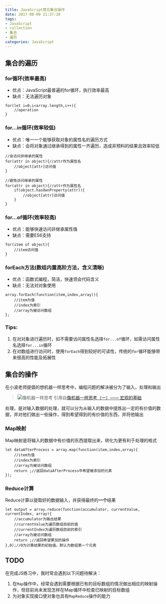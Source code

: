 ```yaml
---
title: JavaScript常见集合操作
date: 2017-08-09 21:37:20
tags:
- JavaScript
- collection
- 集合
- 遍历
categories: JavaScript
---
```


## 集合的遍历

### for循环(效率最高)

- 优点：JavaScript最普遍的for循环，执行效率最高
- 缺点：无法遍历对象

```
for(let i=0;i<array.length,i++){
    //operation
}
```

### for...in循环(效率较低)

- 优点：唯一一个能够获取对象的属性名的遍历方式
- 缺点：会将对象通过继承得到的属性一齐遍历，造成非预料的结果且效率较低

```
//会访问非继承的属性
for(attr in object){//attr作为属性名
    //object[attr]访问值
}
```

```
//避免访问继承的属性
for(attr in object){//attr作为属性名
    if(object.hasOwnProperty(attr)){
        //object[attr]访问值        
    }
}
```

### for...of循环(效率较高)

- 优点：能够快速访问非继承属性值
- 缺点：需要ES6支持

```
for(item of object){
    //item访问值
}
```

### forEach方法(数组内置高阶方法，含义清晰)

- 优点：函数式编程，简洁，快速领会代码含义
- 缺点：无法对对象使用

```
array.forEach(function(item,index,array)){
    //item为值
    //index为索引
    //array为被访问数组
};
```

### Tips:
1. 在对对象进行遍历时，如不需要访问属性名选择`for...of`循环，如需访问属性名选择`for...in`循环
2. 在对数组进行访问时，使用`forEach`得到较好的可读性，传统的`for`循环能够带来很高的性能及拓展性

## 集合的操作

在小波老师提倡的想机器一样思考中，编程问题的解决被分为了输入，处理和输出
> ![像机器一样思考](http://otbwgn2nv.bkt.clouddn.com/ddbb7a0501334ed5b6fc3cf6adba1c8c.png)
> 引用自[像机器一样思考（一）—— 宏观的基础](https://www.zybuluo.com/jtong/note/403738)

处理，是对输入数据的处理，就可以分为从输入的数据中提炼出一定的有价值的数据，并对他们做出一些操作，得到希望得到的有价值的东西，并将他输出

### Map映射

Map映射是将输入的数据中有价值的东西提取出来，转化为更有利于处理的格式
```
let dataAfterProcess = array.map(function(item,index,array){
    //item为值
    //index为索引
    //array为被访问数组
    return ;//返回dataAfterProcess中希望被添加的元素
});
```
### Reduce计算

Reduce计算以提取好的数据输入，并获得最终的**一个**结果
```
let output = array.reduce(function(accumulator, currentValue, currentIndex, array){
    //accumulator为输出结果
    //currentValue为遍历数组目前的值
    //currentIndex为遍历数组目前的索引
    //array为被访问数组
    return ;//返回希望累加的操作
},0);//0为计算结果的初始值，默认为数组第一个元素
```

## TODO
在完成JS练习中，我时常会遇到以下问题待解决：

1. 在`Map`操作中，经常会遇到需要根据已有的目标数组的情况做出相应的映射操作，但目前尚未发现怎样在Map循环中检查已映射的目标数组
2. 为对象实现接口使对象也具有`MapReduce`操作的能力
